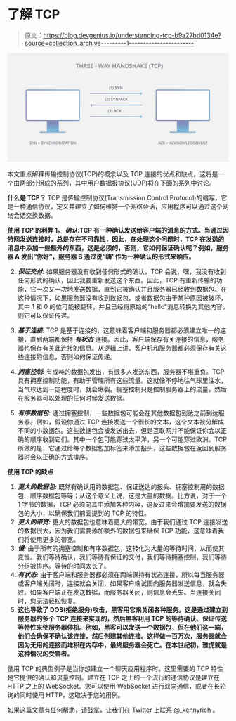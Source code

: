 # 了解 TCP

> 原文：<https://blog.devgenius.io/understanding-tcp-b9a27bd0134e?source=collection_archive---------1----------------------->

![](img/209fdf09e3ea10edee1f2b919bca6b3f.png)

本文重点解释传输控制协议(TCP)的概念以及 TCP 连接的优点和缺点。这将是一个由两部分组成的系列，其中用户数据报协议(UDP)将在下面的系列中讨论。

**什么是 TCP？**
TCP 是传输控制协议(Transmission Control Protocol)的缩写，它是一种通信协议，定义并建立了如何维持一个网络会话，应用程序可以通过这个网络会话交换数据。

**使用 TCP 的利弊
1。 ***确认***:TCP 有一种确认发送给客户端的消息的方式。当通过因特网发送连接时，总是存在不可靠性，因此，在处理这个问题时，TCP 在发送的消息中添加一些额外的东西，这是必须的，否则，它如何保证确认呢？例如，服务器 A 发出“你好”，服务器 B 通过说“嗨”作为一种确认的形式来响应。**

2. ***保证交付:*** 如果服务器没有收到任何形式的确认，TCP 会说，嘿，我没有收到任何形式的确认，因此我要重新发送这个东西。因此，TCP 有重新传输的功能，它一次又一次地发送数据，直到它被确认并且服务器已经收到数据包。在这种情况下，如果服务器没有收到数据包，或者数据包由于某种原因被破坏，其中 1 和 0 的位可能被翻转，并且已经将原始的“hello”消息转换为其他内容，则它可以保证传递。

3. ***基于连接:*** TCP 是基于连接的，这意味着客户端和服务器都必须建立唯一的连接，直到两端都保持 ***有状态*** 连接。因此，客户端保存有关连接的信息，服务器也保存有关此连接的信息。从逻辑上讲，客户机和服务器都必须保存有关这些连接的信息，否则如何保证传递。

4. ***拥塞控制:*** 有成吨的数据包发出，有很多人发送东西，服务器不堪重负。TCP 具有拥塞控制功能，有助于管理所有这些流量。这就像不停地往气球里注水，当气球达到一定程度时，就会爆裂。拥塞控制只是控制服务器上的流量，然后在服务器可以处理的任何时候发送数据。

5. ***有序数据包:*** 通过拥塞控制，一些数据包可能会在其他数据包到达之前到达服务器。例如，假设你通过 TCP 连接发送一个很长的文本，这个文本被分解成不同的小数据包。这些数据包会被发送出去，但是互联网并不能保证你会以正确的顺序收到它们。其中一个包可能穿过太平洋，另一个可能穿过欧洲。TCP 所做的是，它通过给每个数据包加标签来添加报头，这些数据包在返回到服务器时会以正确的方式排序。

**使用 TCP 的缺点**

1.  ***更大的数据包:*** 既然有确认用的数据包、保证送达的报头、拥塞控制用的数据包、顺序数据包等等；从这个意义上说，这是大量的数据。比方说，对于一个 1 字节的数据，TCP 必须向其中添加各种内容，这反过来会增加要发送的数据包的大小，以确保我们前面提到的 TCP 的特性。
2.  ***更大的带宽:*** 更大的数据包也意味着更大的带宽。由于我们通过 TCP 连接发送的数据很大，因为我们需要添加额外的数据包来确保 TCP 功能，这意味着我们将使用更多的带宽。
3.  ***慢:*** 由于所有的拥塞控制和有序数据包，这转化为大量的等待时间，从而使其变慢。我们等待确认，我们等待有保证的交付，我们等待拥塞控制，我们等待分组被排序。等待的时间太长了。
4.  ***有状态:*** 由于客户端和服务器都必须在两端保持有状态连接，所以每当服务器或客户端关闭时，连接就会关闭，如果客户端试图向服务器发送信息，就会失败。如果客户端正在发送数据，而服务器关闭，则信息会丢失。当连接关闭时，您无法轻松恢复。
5.  **这也导致了 DOS(拒绝服务)攻击，黑客用它来关闭各种服务。这是通过建立到服务器的多个 TCP 连接来实现的，然后黑客利用 TCP 的等待确认、保证传送等特性来使服务器停机。例如，黑客可以发送一个数据包，但在他们这一端，他们会确保不确认该连接，然后创建其他连接。这样做一百万次，服务器就会因为无用的连接而堆积在内存中，最终服务器会死亡。在本世纪初，雅虎就是这种情况的受害者。**

使用 TCP 的典型例子是当你想建立一个聊天应用程序时。这里需要的 TCP 特性是它提供的确认和流量控制。建立在 TCP 之上的一个流行的通信协议是建立在 HTTP 之上的 WebSocket。您可以使用 WebSocket 进行双向通信，或者在长轮询的同时使用 HTTP，这取决于您的用例。

如果这篇文章有任何帮助，请鼓掌，让我们在 Twitter 上联系 [@_kennyrich](https://twitter.com/_Kennyrich) 。